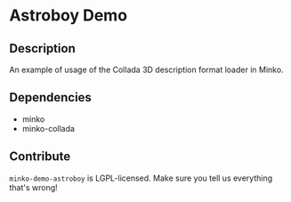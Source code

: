 Astroboy Demo
=============


Description
-----------

An example of usage of the Collada 3D description format loader in Minko.


Dependencies
------------

* minko
* minko-collada


Contribute
----------

`minko-demo-astroboy` is LGPL-licensed.  Make sure you tell us everything that's wrong!
